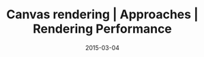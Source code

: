 ---
layout: resource
title:  "Canvas rendering | Approaches | Rendering Performance"
date:   2015-03-04
categories: Rendering-Performance Approaches
body-class: no-sidebar
---